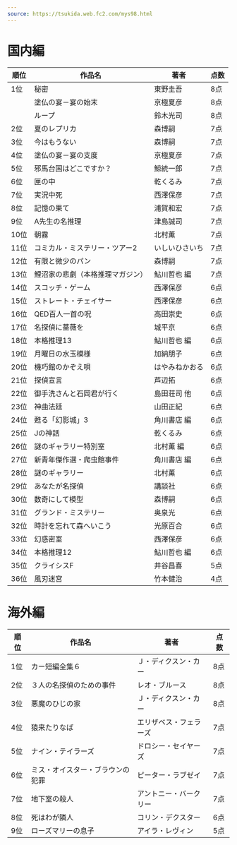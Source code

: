```yaml
---
source: https://tsukida.web.fc2.com/mys98.html
---
```


# 国内編

| 順位  | 作品名              | 著者      | 点数  |
| --- | ---------------- | ------- | --- |
| 1位  | 秘密               | 東野圭吾    | 8点  |
|     | 塗仏の宴－宴の始末        | 京極夏彦    | 8点  |
|     | ループ              | 鈴木光司    | 8点  |
| 2位  | 夏のレプリカ           | 森博嗣     | 7点  |
| 3位  | 今はもうない           | 森博嗣     | 7点  |
| 4位  | 塗仏の宴－宴の支度        | 京極夏彦    | 7点  |
| 5位  | 邪馬台国はどこですか？      | 鯨統一郎    | 7点  |
| 6位  | 匣の中              | 乾くるみ    | 7点  |
| 7位  | 実況中死             | 西澤保彦    | 7点  |
| 8位  | 記憶の果て            | 浦賀和宏    | 7点  |
| 9位  | A先生の名推理          | 津島誠司    | 7点  |
| 10位 | 朝霧               | 北村薫     | 7点  |
| 11位 | コミカル・ミステリー・ツアー2  | いしいひさいち | 7点  |
| 12位 | 有限と微少のパン         | 森博嗣     | 7点  |
| 13位 | 鯉沼家の悲劇（本格推理マガジン） | 鮎川哲也 編  | 7点  |
| 14位 | スコッチ・ゲーム         | 西澤保彦    | 6点  |
| 15位 | ストレート・チェイサー      | 西澤保彦    | 6点  |
| 16位 | QED百人一首の呪        | 高田崇史    | 6点  |
| 17位 | 名探偵に薔薇を          | 城平京     | 6点  |
| 18位 | 本格推理13           | 鮎川哲也 編  | 6点  |
| 19位 | 月曜日の水玉模様         | 加納朋子    | 6点  |
| 20位 | 機巧館のかぞえ唄         | はやみねかおる | 6点  |
| 21位 | 探偵宣言             | 芦辺拓     | 6点  |
| 22位 | 御手洗さんと石岡君が行く     | 島田荘司 他  | 6点  |
| 23位 | 神曲法廷             | 山田正紀    | 6点  |
| 24位 | 甦る「幻影城」3         | 角川書店 編  | 6点  |
| 25位 | Jの神話             | 乾くるみ    | 6点  |
| 26位 | 謎のギャラリー特別室       | 北村薫 編   | 6点  |
| 27位 | 新青年傑作選・爬虫館事件     | 角川書店 編  | 6点  |
| 28位 | 謎のギャラリー          | 北村薫     | 6点  |
| 29位 | あなたが名探偵          | 講談社     | 6点  |
| 30位 | 数奇にして模型          | 森博嗣     | 6点  |
| 31位 | グランド・ミステリー       | 奥泉光     | 6点  |
| 32位 | 時計を忘れて森へいこう      | 光原百合    | 6点  |
| 33位 | 幻惑密室             | 西澤保彦    | 6点  |
| 34位 | 本格推理12           | 鮎川哲也 編  | 6点  |
| 35位 | クライシスF           | 井谷昌喜    | 5点  |
| 36位 | 風刃迷宮             | 竹本健治    | 4点  |

# 海外編

| 順位  | 作品名              | 著者          | 点数  |
| --- | ---------------- | ----------- | --- |
| 1位  | カー短編全集６          | Ｊ・ディクスン・カー  | 8点  |
| 2位  | ３人の名探偵のための事件     | レオ・ブルース     | 8点  |
| 3位  | 悪魔のひじの家          | Ｊ・ディクスン・カー  | 8点  |
| 4位  | 猿来たりなば           | エリザベス・フェラーズ | 7点  |
| 5位  | ナイン・テイラーズ        | ドロシー・セイヤーズ  | 7点  |
| 6位  | ミス・オイスター・ブラウンの犯罪 | ピーター・ラブゼイ   | 7点  |
| 7位  | 地下室の殺人           | アントニー・バークリー | 7点  |
| 8位  | 死はわが隣人           | コリン・デクスター   | 6点  |
| 9位  | ローズマリーの息子        | アイラ・レヴィン    | 5点  |
